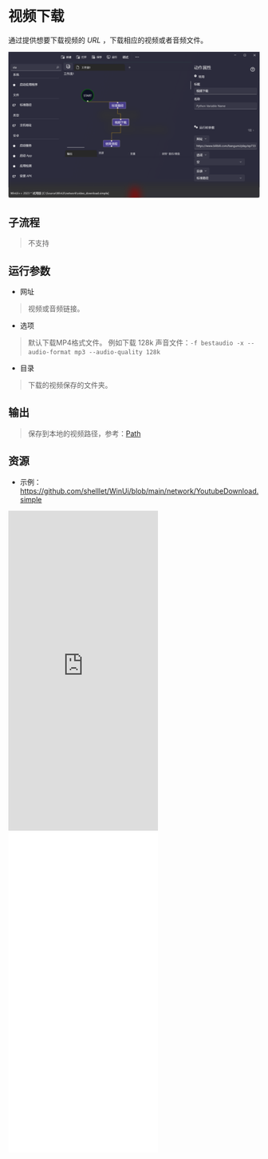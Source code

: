# 视频下载 
通过提供想要下载视频的 *URL* ，下载相应的视频或者音频文件。

![VideoDownload](./images/02.png ':size=90%')

## 子流程
> 不支持


## 运行参数

* 网址
> 视频或音频链接。
* 选项
> 默认下载MP4格式文件。 例如下载 128k 声音文件：`-f bestaudio -x --audio-format mp3 --audio-quality 128k`

* 目录

> 下载的视频保存的文件夹。

## 输出
> 保存到本地的视频路径，参考：[Path](./types/Path.md)
    

## 资源

* 示例： https://github.com/shelllet/WinUi/blob/main/network/YoutubeDownload.simple

<iframe type="text/html" height="640px" src="https://www.youtube.com/embed/IEHz6jXGBB8" frameborder="0"></iframe>

<iframe src="//player.bilibili.com/player.html?bvid=BV12e411a7ZM&page=1&autoplay=0" height='640px' scrolling="no" frameborder="no" framespacing="0" allowfullscreen="true"></iframe>
